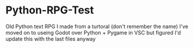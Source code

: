# Python-RPG-Test
Old Python text RPG I made from a turtoral (don't remember the name)
 I've moved on to useing Godot over Python + Pygame in VSC but figured I'd update this with the last files anyway
